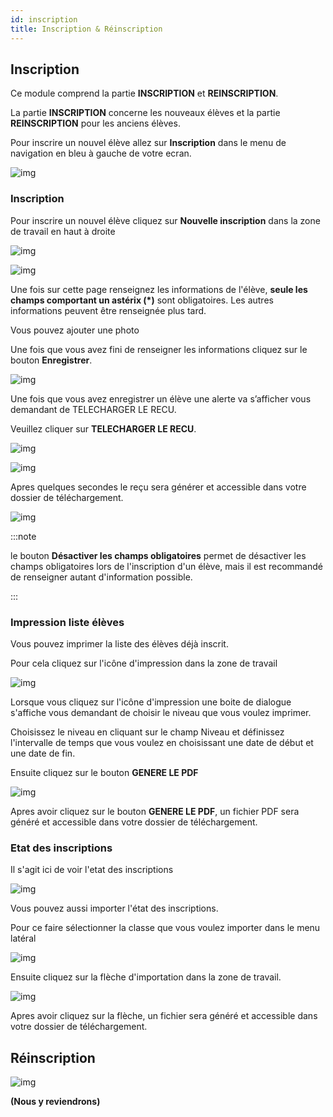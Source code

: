```yaml
---
id: inscription
title: Inscription & Réinscription
---
```


## Inscription

Ce module comprend la partie **INSCRIPTION** et **REINSCRIPTION**.

La partie **INSCRIPTION** concerne les nouveaux élèves et la partie **REINSCRIPTION** pour les anciens élèves.

Pour inscrire un nouvel élève allez sur **Inscription** dans le menu de navigation en bleu à gauche de votre ecran.

![img](../static/img/Inscription/Inscription0.PNG)

### Inscription

Pour inscrire un nouvel élève cliquez sur **Nouvelle inscription** dans la zone de travail en haut à droite

![img](../static/img/Inscription/Inscription2.PNG)

![img](../static/img/Inscription/NouvelleInscription.PNG)

Une fois sur cette page renseignez les informations de l'élève, **seule les champs comportant un astérix (*)** sont obligatoires. Les autres informations peuvent être renseignée plus tard.

Vous pouvez ajouter une photo 

Une fois que vous avez fini de renseigner les informations cliquez sur le bouton **Enregistrer**.

![img](../static/img/Inscription/NouvelleInscriptionEnregistrer.jpg)

Une fois que vous avez enregistrer un élève une alerte va s’afficher vous demandant de TELECHARGER LE RECU.

Veuillez cliquer sur **TELECHARGER LE RECU**.

![img](../static/img/Inscription/GenRecu1.PNG)

![img](../static/img/Inscription/GenRecu2.PNG)

Apres quelques secondes le reçu sera générer et accessible dans votre dossier de téléchargement.

![img](../static/img/Inscription/GenRecu3.PNG)

:::note

le bouton **Désactiver les champs obligatoires** permet de désactiver les champs obligatoires lors de l'inscription d'un élève, mais il est recommandé de renseigner autant d'information possible.

:::

### Impression liste élèves

Vous pouvez imprimer la liste des élèves déjà inscrit.

Pour cela cliquez sur l'icône d'impression dans la zone de travail

![img](../static/img/Inscription/ImpListe1.PNG)

Lorsque vous cliquez sur l'icône d'impression une boite de dialogue s'affiche vous demandant de choisir le niveau que vous voulez imprimer.

Choisissez le niveau en cliquant sur le champ Niveau et définissez l'intervalle de temps que vous voulez en choisissant une date de début et une date de fin.

Ensuite cliquez sur le bouton **GENERE LE PDF**

![img](../static/img/Inscription/ImpListe2.PNG)

Apres avoir cliquez sur le bouton **GENERE LE PDF**, un fichier PDF sera généré et accessible dans votre dossier de téléchargement.

### Etat des inscriptions

Il s'agit ici de voir l'etat des inscriptions

![img](../static/img/Inscription/EtatInscription.PNG)

Vous pouvez aussi importer l'état des inscriptions.

Pour ce faire sélectionner la classe que vous voulez importer dans le menu latéral

![img](../static/img/Inscription/EtatNote1.PNG)

Ensuite cliquez sur la flèche d'importation dans la zone de travail.

![img](../static/img/Inscription/EtatInscription2.PNG)

Apres avoir cliquez sur la flèche, un fichier sera généré et accessible dans votre dossier de téléchargement.

## Réinscription

![img](../static/img/Inscription/Reinscription1.PNG)

**(Nous y reviendrons)**